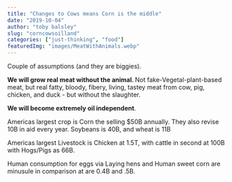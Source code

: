 ```yaml
---
title: "Changes to Cows means Corn is the middle"
date: "2019-10-04"
author: "toby balsley" 
slug: "corncowsoilland"
categories: ["just-thinking", "food"]
featuredImg: "images/MeatWithAnimals.webp"
---
```


<!-- wp:paragraph -->
<p>Couple of assumptions (and they are biggies). </p>
<!-- /wp:paragraph -->

<!-- wp:paragraph -->
<p><strong>We will grow real meat without the animal. </strong> Not fake-Vegetal-plant-based meat, but real fatty, bloody, fibery, living, tastey meat from cow, pig, chicken, and duck - but without the slaughter. </p>
<!-- /wp:paragraph -->

<!-- wp:paragraph -->
<p><strong>We will become extremely oil independent</strong>.</p>
<!-- /wp:paragraph -->

<!-- wp:paragraph -->
<p>Americas largest crop is Corn the selling $50B  annually.  They also revise 10B in aid every year. Soybeans is 40B, and wheat is 11B</p>
<!-- /wp:paragraph -->

<!-- wp:paragraph -->
<p>Americas largest Livestock is Chicken at 1.5T, with cattle in second at 100B with Hogs/Pigs as 66B.</p>
<!-- /wp:paragraph -->

<!-- wp:paragraph -->
<p>Human consumption for eggs via Laying hens and Human sweet corn are minusule in comparison at  are 0.4B and .5B. </p>
<!-- /wp:paragraph -->

<!-- wp:image {"id":894} -->
<figure class="wp-block-image"><img src="https://ybotman.com/wp-content/uploads/Screenshot-2019-10-03-15.24.58-1024x644.png" alt="" class="wp-image-894"/></figure>
<!-- /wp:image -->

<!-- wp:image {"id":891} -->
<figure class="wp-block-image"><img src="https://ybotman.com/wp-content/uploads/Screenshot-2019-10-03-15.26.38-1024x607.png" alt="" class="wp-image-891"/></figure>
<!-- /wp:image -->

